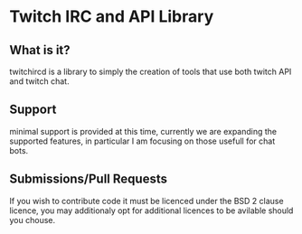 # Twitch IRC and API Library

What is it?
-----------
twitchircd is a library to simply the creation of tools that use both twitch API and twitch chat.

Support
-------
minimal support is provided at this time, currently we are expanding the supported features, in particular I am focusing on those usefull for chat bots.

Submissions/Pull Requests
-------------------------
If you wish to contribute code it must be licenced under the BSD 2 clause licence, you may additionaly opt for additional licences to be avilable should you chouse.
